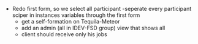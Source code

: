 - Redo first form, so we select all participant
  -seperate every participant sciper in instances variables through the first form
    - get a self-formation on Tequila-Meteor
    - add an admin (all in IDEV-FSD group) view that shows all
    - client should receive only his jobs
